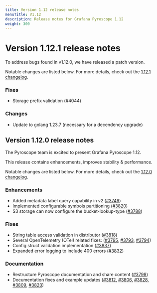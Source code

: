 ```yaml
---
title: Version 1.12 release notes
menuTitle: V1.12
description: Release notes for Grafana Pyroscope 1.12
weight: 300
---
```


# Version 1.12.1 release notes

To address bugs found in v1.12.0, we have released a patch version.

Notable changes are listed below. For more details, check out the [1.12.1 changelog](https://github.com/grafana/pyroscope/compare/v1.12.0...v1.12.1).

### Fixes
* Storage prefix validation (#4044)

### Changes
* Update to golang 1.23.7 (necessary for a decendency upgrade)

## Version 1.12.0 release notes

The Pyroscope team is excited to present Grafana Pyroscope 1.12.

This release contains enhancements, improves stability & performance.

Notable changes are listed below. For more details, check out the [1.12.0 changelog](https://github.com/grafana/pyroscope/compare/v1.11.0...v1.12.0).

### Enhancements

* Added metadata label query capability in v2 ([#3749](https://github.com/grafana/pyroscope/pull/3749))
* Implemented configurable symbols partitioning ([#3820](https://github.com/grafana/pyroscope/pull/3820))
* S3 storage can now configure the  bucket-lookup-type ([#3788](https://github.com/grafana/pyroscope/pull/3788))

### Fixes
* String table access validation in distributor ([#3818](https://github.com/grafana/pyroscope/pull/3818))
* Several OpenTelemetry (OTel) related fixes: ([#3795](https://github.com/grafana/pyroscope/pull/3795), [#3793](https://github.com/grafana/pyroscope/pull/3793), [#3794](https://github.com/grafana/pyroscope/pull/3794))
* Config struct validation implementation ([#3837](https://github.com/grafana/pyroscope/pull/3837))
* Expanded error logging to include 400 errors ([#3832](https://github.com/grafana/pyroscope/pull/3832))

### Documentation
* Restructure Pyroscope documentation and share content ([#3798](https://github.com/grafana/pyroscope/pull/3798))
* Documentation fixes and example updates ([#3812](https://github.com/grafana/pyroscope/pull/3812), [#3806](https://github.com/grafana/pyroscope/pull/3806), [#3828](https://github.com/grafana/pyroscope/pull/3828), [#3809](https://github.com/grafana/pyroscope/pull/3809), [#3823](https://github.com/grafana/pyroscope/pull/3823))
